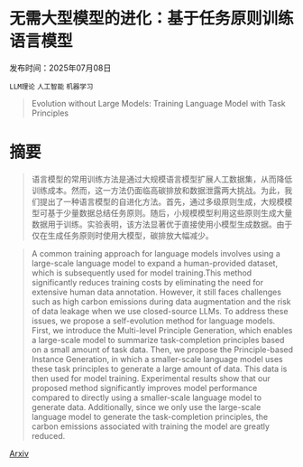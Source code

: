 # 无需大型模型的进化：基于任务原则训练语言模型

发布时间：2025年07月08日

`LLM理论` `人工智能` `机器学习`

> Evolution without Large Models: Training Language Model with Task Principles

# 摘要

> 语言模型的常用训练方法是通过大规模语言模型扩展人工数据集，从而降低训练成本。然而，这一方法仍面临高碳排放和数据泄露两大挑战。为此，我们提出了一种语言模型的自进化方法。首先，通过多级原则生成，大规模模型可基于少量数据总结任务原则。随后，小规模模型利用这些原则生成大量数据用于训练。实验表明，该方法显著优于直接使用小模型生成数据。由于仅在生成任务原则时使用大模型，碳排放大幅减少。

> A common training approach for language models involves using a large-scale language model to expand a human-provided dataset, which is subsequently used for model training.This method significantly reduces training costs by eliminating the need for extensive human data annotation. However, it still faces challenges such as high carbon emissions during data augmentation and the risk of data leakage when we use closed-source LLMs. To address these issues, we propose a self-evolution method for language models. First, we introduce the Multi-level Principle Generation, which enables a large-scale model to summarize task-completion principles based on a small amount of task data. Then, we propose the Principle-based Instance Generation, in which a smaller-scale language model uses these task principles to generate a large amount of data. This data is then used for model training. Experimental results show that our proposed method significantly improves model performance compared to directly using a smaller-scale language model to generate data. Additionally, since we only use the large-scale language model to generate the task-completion principles, the carbon emissions associated with training the model are greatly reduced.

[Arxiv](https://arxiv.org/abs/2507.05991)